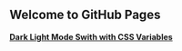 ## Welcome to GitHub Pages


[**Dark Light Mode Swith with CSS Variables**](https://dev.to/ananyaneogi/create-a-dark-light-mode-switch-with-css-variables-34l8)

